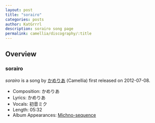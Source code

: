 ```yaml
---
layout: post
title: "sorairo"
categories: posts
author: KatGrrrl
description: sorairo song page
permalink: camellia/discography/:title
---
```


## Overview

### sorairo

*sorairo* is a song by [かめりあ](/camellia) (Camellia) first released on 2012-07-08.

* Composition: かめりあ
* Lyrics: かめりあ
* Vocals: 初音ミク
* Length: 05:32
* Album Appearances: [Michno-sequence](/camellia/albums/Michno-sequence)

